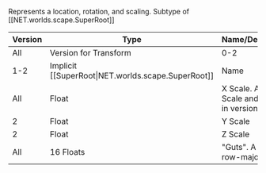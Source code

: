 Represents a location, rotation, and scaling. Subtype of [[NET.worlds.scape.SuperRoot]]

| Version | Type | Name/Description |
| --- | --- | --- |
| All | Version for Transform | 0-2 |
| 1-2 | Implicit [[SuperRoot\|NET.worlds.scape.SuperRoot]] | Name |
| All | Float | X Scale. Also Y Scale and Z Scale in versions 0-1 |
| 2 | Float | Y Scale |
| 2 | Float | Z Scale |
| All | 16 Floats | "Guts". A 4x4 row-major matrix |
